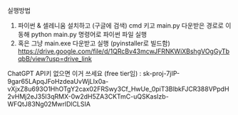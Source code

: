 실행방법

1. 파이썬 & 셀레니움 설치하고 (구글에 검색)
   cmd 키고 main.py 다운받은 경로로 이동해 python main.py 명령어로 파이썬 파일 실행
2. 혹은 그냥 main.exe 다운받고 실행 (pyinstaller로 빌드함)
   https://drive.google.com/file/d/1QRcBv43mcwJFRNKWiXBshgVOgGyTbqbB/view?usp=drive_link

ChatGPT API키 없으면 이거 쓰세요 (free tier임) :
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
